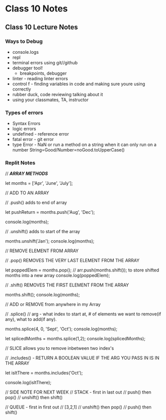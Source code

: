 # Class 10 Notes

## Class 10 Lecture Notes

### Ways to Debug

- console.logs
- repl
- terminal errors using git//github
- debugger tool!
  - breakpoints, debugger
- linter - reading linter errors
- control f - finding variables in code and making sure youre using correctly
- rubber duck, code reviewing talking about it
- using your classmates, TA, instructor

### Types of errors

- Syntax Errors
- logic errors
- undefined - reference error
- fatal error - git error
- type Error - NaN or run a method on a string when it can only run on a number
 String=Good/Number=noGood.toUpperCase()

### Replit Notes

//  ***ARRAY METHODS***

let months = ['Apr', 'June', 'July'];

//  ADD TO AN ARRAY

//  .push() adds to end of array

let pushReturn = months.push('Aug', 'Dec');

console.log(months);

// .unshift() adds to start of the array

months.unshift('Jan');
console.log(months);

//  REMOVE ELEMENT FROM ARRAY

//  .pop()  REMOVES THE VERY LAST ELEMENT FROM THE ARRAY

let poppedElem = months.pop();
// arr.push(months.shift()); to store shifted months into a new array
console.log(poppedElem);

//  .shift()  REMOVES THE FIRST ELEMENT FROM THE ARRAY

months.shift();
console.log(months);

// ADD or REMOVE from anywhere in my Array

//  .splice()
//  arg - what index to start at, # of elements we want to remove(if any), what to add(if any).

months.splice(4, 0, 'Sept', 'Oct');
console.log(months);

let splicedMonths = months.splice(1,2);
console.log(splicedMonths);

//  SLICE allows you to remove inbetween two index's

//  .includes() -  RETURN A BOOLEAN VALUE IF THE ARG YOU PASS IN IS IN THE ARRAY

let isItThere = months.includes('Oct');

console.log(isItThere);

//  SIDE NOTE FOR NEXT WEEK
//  STACK - first in last out
// push() then pop()
//  unshift() then shift()

//  QUEUE - first in first out
// [3,2,1]
//  unshift() then pop()
//  push() then shift()
